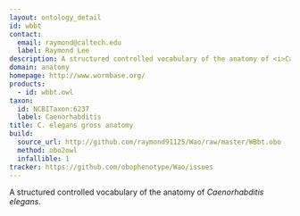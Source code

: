 ```yaml
---
layout: ontology_detail
id: wbbt
contact: 
  email: raymond@caltech.edu
  label: Raymond Lee
description: A structured controlled vocabulary of the anatomy of <i>Caenorhabditis elegans</i>.
domain: anatomy
homepage: http://www.wormbase.org/
products: 
  - id: wbbt.owl
taxon: 
  id: NCBITaxon:6237
  label: Caenorhabditis
title: C. elegans gross anatomy
build:
  source_url: http://github.com/raymond91125/Wao/raw/master/WBbt.obo
  method: obo2owl
  infallible: 1
tracker: https://github.com/obophenotype/Wao/issues
---
```


A structured controlled vocabulary of the anatomy of <i>Caenorhabditis elegans</i>.
